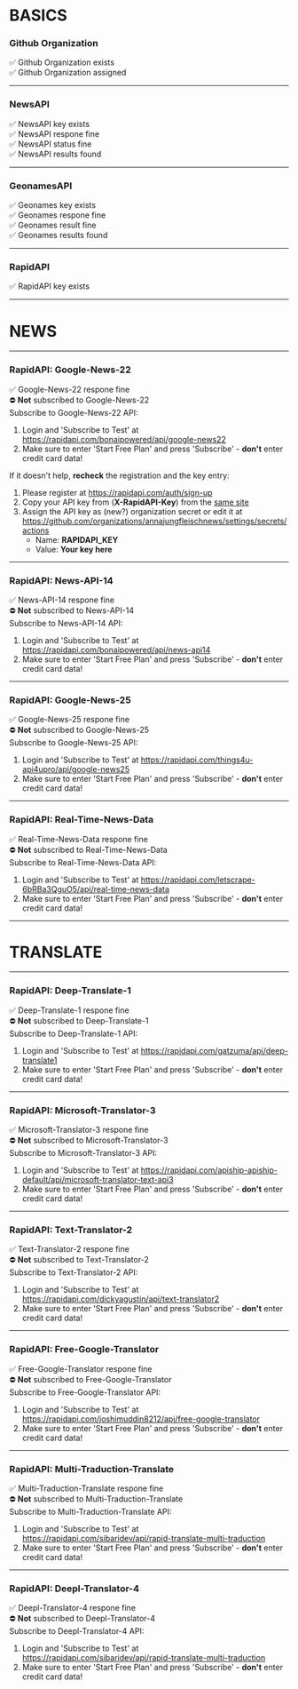 # BASICS  
### Github Organization  
:white_check_mark: Github Organization exists  
:white_check_mark: Github Organization assigned  

---
  
### NewsAPI  
:white_check_mark: NewsAPI key exists  
:white_check_mark: NewsAPI respone fine  
:white_check_mark: NewsAPI status fine  
:white_check_mark: NewsAPI results found  

---
  
### GeonamesAPI  
:white_check_mark: Geonames key exists  
:white_check_mark: Geonames respone fine  
:white_check_mark: Geonames result fine  
:white_check_mark: Geonames results found  

---
  
### RapidAPI  
:white_check_mark: RapidAPI key exists  

---
  
# NEWS  

---
  
### RapidAPI: Google-News-22  
:white_check_mark: Google-News-22 respone fine  
:no_entry: **Not** subscribed to Google-News-22  
Subscribe to Google-News-22 API:  
1. Login and 'Subscribe to Test' at https://rapidapi.com/bonaipowered/api/google-news22  
2. Make sure to enter 'Start Free Plan' and press 'Subscribe' - **don't** enter credit card data!  
   
If it doesn't help, **recheck** the registration and the key entry:  
1. Please register at https://rapidapi.com/auth/sign-up  
2. Copy your API key from (**X-RapidAPI-Key**) from the [same site](https://rapidapi.com/bonaipowered/api/google-news22)  
3. Assign the API key as (new?) organization secret or edit it at https://github.com/organizations/annajungfleischnews/settings/secrets/actions  
   * Name:  **RAPIDAPI_KEY**   
   * Value: **Your key here**   

---
  
### RapidAPI: News-API-14  
:white_check_mark: News-API-14 respone fine  
:no_entry: **Not** subscribed to News-API-14  
Subscribe to News-API-14 API:  
1. Login and 'Subscribe to Test' at https://rapidapi.com/bonaipowered/api/news-api14  
2. Make sure to enter 'Start Free Plan' and press 'Subscribe' - **don't** enter credit card data!  
   

---
  
### RapidAPI: Google-News-25  
:white_check_mark: Google-News-25 respone fine  
:no_entry: **Not** subscribed to Google-News-25  
Subscribe to Google-News-25 API:  
1. Login and 'Subscribe to Test' at https://rapidapi.com/things4u-api4upro/api/google-news25  
2. Make sure to enter 'Start Free Plan' and press 'Subscribe' - **don't** enter credit card data!  
   

---
  
### RapidAPI: Real-Time-News-Data  
:white_check_mark: Real-Time-News-Data respone fine  
:no_entry: **Not** subscribed to Real-Time-News-Data  
Subscribe to Real-Time-News-Data API:  
1. Login and 'Subscribe to Test' at https://rapidapi.com/letscrape-6bRBa3QguO5/api/real-time-news-data  
2. Make sure to enter 'Start Free Plan' and press 'Subscribe' - **don't** enter credit card data!  
   

---
  
# TRANSLATE  

---
  
### RapidAPI: Deep-Translate-1  
:white_check_mark: Deep-Translate-1 respone fine  
:no_entry: **Not** subscribed to Deep-Translate-1  
Subscribe to Deep-Translate-1 API:  
1. Login and 'Subscribe to Test' at https://rapidapi.com/gatzuma/api/deep-translate1  
2. Make sure to enter 'Start Free Plan' and press 'Subscribe' - **don't** enter credit card data!  
   

---
  
### RapidAPI: Microsoft-Translator-3  
:white_check_mark: Microsoft-Translator-3 respone fine  
:no_entry: **Not** subscribed to Microsoft-Translator-3  
Subscribe to Microsoft-Translator-3 API:  
1. Login and 'Subscribe to Test' at https://rapidapi.com/apiship-apiship-default/api/microsoft-translator-text-api3  
2. Make sure to enter 'Start Free Plan' and press 'Subscribe' - **don't** enter credit card data!  
   

---
  
### RapidAPI: Text-Translator-2  
:white_check_mark: Text-Translator-2 respone fine  
:no_entry: **Not** subscribed to Text-Translator-2  
Subscribe to Text-Translator-2 API:  
1. Login and 'Subscribe to Test' at https://rapidapi.com/dickyagustin/api/text-translator2  
2. Make sure to enter 'Start Free Plan' and press 'Subscribe' - **don't** enter credit card data!  
   

---
  
### RapidAPI: Free-Google-Translator  
:white_check_mark: Free-Google-Translator respone fine  
:no_entry: **Not** subscribed to Free-Google-Translator  
Subscribe to Free-Google-Translator API:  
1. Login and 'Subscribe to Test' at https://rapidapi.com/joshimuddin8212/api/free-google-translator  
2. Make sure to enter 'Start Free Plan' and press 'Subscribe' - **don't** enter credit card data!  
   

---
  
### RapidAPI: Multi-Traduction-Translate  
:white_check_mark: Multi-Traduction-Translate respone fine  
:no_entry: **Not** subscribed to Multi-Traduction-Translate  
Subscribe to Multi-Traduction-Translate API:  
1. Login and 'Subscribe to Test' at https://rapidapi.com/sibaridev/api/rapid-translate-multi-traduction  
2. Make sure to enter 'Start Free Plan' and press 'Subscribe' - **don't** enter credit card data!  
   

---
  
### RapidAPI: Deepl-Translator-4  
:white_check_mark: Deepl-Translator-4 respone fine  
:no_entry: **Not** subscribed to Deepl-Translator-4  
Subscribe to Deepl-Translator-4 API:  
1. Login and 'Subscribe to Test' at https://rapidapi.com/sibaridev/api/rapid-translate-multi-traduction  
2. Make sure to enter 'Start Free Plan' and press 'Subscribe' - **don't** enter credit card data!  
   
